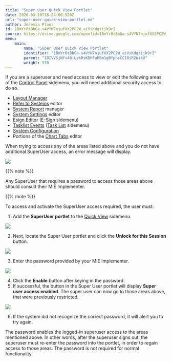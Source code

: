 ```yaml
---
title: "Super User Quick View Portlet"
date: 2020-03-10T16:24:00.920Z
url: "super-user-quick-view-portlet.md"
author: Jeremia Ploor
id: 1BmYr0t8bGa-s4VYN7njufXX2PC2W_aiVsKdqtijk9rI
source: https://drive.google.com/open?id=1BmYr0t8bGa-s4VYN7njufXX2PC2W_aiVsKdqtijk9rI
menu:
    main:
        name: "Super User Quick View Portlet"
        identifier: "1BmYr0t8bGa-s4VYN7njufXX2PC2W_aiVsKdqtijk9rI"
        parent: "1DIVVSjNfv48-LekRsKDHFuHEm1gBYphsCC18iR2WikU"
        weight: 970
---
```

If you are a superuser and need access to view or edit the following areas of the [Control Panel](https://system/?f=layout&module=Admin&name=Home&tabmodule=admin&t=Admin) sidemenu, you will need additional security access to do so.

* [Layout Manager](https://system/?f=admin&subfunc=layout_manager&t=Layout+Manager&tabmodule=admin&tabselect=Layout+Manager)
* [Refer to Systems](https://system/?f=admin&subfunc=rts_editor&t=Refer+to+Systems&tabmodule=admin&tabselect=Refer+to+Systems) editor
* [System Report](https://system/?f=admin&s=system_report&tabmodule=admin&tabselect=System+Report) manager
* [System Settings](https://system/?f=admin&s=system_settings&tabmodule=admin&tabselect=System+Settings) editor
* [Esign Editor](https://system/?f=esign&s=dbe&tabmodule=esign&tabselect=Esign+Editor) ([E-Sign](https://system/?func=esign) sidemenu)
* [Tasklist Events](https://system/?f=tlist&s=tl_events&tabmodule=tasklist&tabselect=Tasklist+Events) ([Task List](https://system/?func=tlist) sidemenu)
* [System Configuration](https://system/?f=admin&s=sysconfigmgr&tabmodule=admin&tabselect=System+Configuration)
* Portions of the [Chart Tabs](https://system/?f=chart&s=cteditor&tabmodule=admin&tabselect=Chart+Tabs) editor

When trying to access any of the areas listed above and you do not have additional SuperUser access, an error message will display.



![](external_files/b5b3485e7c882f263f2708f74d8a29ac.png)



{{% note %}}

Any SuperUser that requires a password to access those areas above should consult their MIE Implementer.

{{% /note %}}


To access and activate the SuperUser access required, the user must:

1. Add the<strong> SuperUser portlet</strong> to the [Quick View](https://system/) sidemenu.

![](external_files/612e634c8de053be6848a495806a2e5f.png)

2. Next, locate the Super User portlet and click the <strong>Unlock for this Session</strong> button.

![](external_files/09453b50fb5095d644db9e23c0ebd2c2.png)

3. Enter the password provided by your MIE Implementer.

![](external_files/4fc07baf4c5c82be0ccfb79dbf458c96.png)

4. Click the <strong>Enable</strong> button after keying in the password.
5. If successful, the button in the Super User portlet will display <strong>Super user access enabled</strong>. The super user can now go to those areas above, that were previously restricted.  

![](external_files/8f440b4a77633a29fbc16c4405274575.png)

6. If the system did not recognize the correct password, it will alert you to try again.



The password enables the logged-in superuser access to the areas mentioned above. In other words, after the superuser signs out, the superuser must re-enter the password into the portlet, in order to regain access to those areas. The password is not required for normal functionality.



